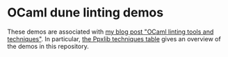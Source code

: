 # OCaml dune linting demos

These demos are associated with [my blog post "OCaml linting tools and techniques"](https://sim642.eu/blog/2024/05/01/ocaml-linting/).
In particular, [the Ppxlib techniques table](https://sim642.eu/blog/2024/05/01/ocaml-linting/#ppxlib-techniques) gives an overview of the demos in this repository.
